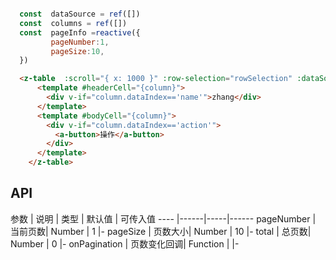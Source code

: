 ```javascript

  const  dataSource = ref([])
  const  columns = ref([])
  const  pageInfo =reactive({
	     pageNumber:1,
	     pageSize:10,
  })

```

<!-- 使用方式 -->
```html
  <z-table  :scroll="{ x: 1000 }" :row-selection="rowSelection" :dataSource="dataSource" :columns="columns" v-model:pageNumber="pageInfo.pageNumber" v-model:pageSize="pageInfo.pageSize" @onPagination="onPagination">
      <template #headerCell="{column}">
        <div v-if="column.dataIndex=='name'">zhang</div>
      </template>
      <template #bodyCell="{column}">
        <div v-if="column.dataIndex=='action'">
          <a-button>操作</a-button>
        </div>
      </template>
    </z-table>
```

## API


参数 |  说明 | 类型 | 默认值 | 可传入值
---- |------|-----|------
pageNumber | 当前页数| Number | 1 |-
pageSize | 页数大小| Number | 10 |-
total | 总页数| Number | 0 |-
onPagination | 页数变化回调| Function |  |-

